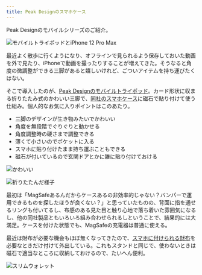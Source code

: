 ```yaml
---
title: Peak Designのスマホケース
---
```

Peak Designのモバイルシリーズのご紹介。

![](https://lh3.googleusercontent.com/docs/AG8NV2Z_ixWBl8pLA3WkoEzjeo_50Fbg7Os4wmLIsLS9a0XgS6le8xRnLHQklgURcaNxz_onPMtw0HjWlTTJWTqwkNEN44E_bzzKwnuyoEtwsh6rN0ZKniV_LoOggrxB0y7AwPaxnP84fyfR6B5SVFp362SfDFKQEoXW_WEJKX6Gqc67r-abE_6mPNJraWCXntG5WYnc78S-FzwG6a1jWFXoTwpRHnRqsG-XHmSxTGnDoppygq7DKuKXn2KnHo1HEyW2lgvAHVnG1hMe01-0MNGFxN6dtyj375-FsTnNoXY24yNIbxtHs_Y0e2Y7RNviGsQg887as77fE7iaok7SUXGrYcuD95d5PG_gOF9zEQYwTeLUanotz8vhImsxgx3yYL7lUmpMSPdr3ozfMh8uXiaTijgPBwO3LF-Zewv-TxuUMTHYvXWP7iNlv1sxFybkN0hZYGewHs1ZGbRydD8Yx2tuwXkqDo8QoWi1ZtjsuWp4mk9bm0jz0mizBnbHskVDyyAHIwIgAji3jZs_XsoUA4gfBm8wDeSzCBKtdo0iSEVt661ef_qKka4hLh-YMib2557JoP4sMV44T7uieMG6a3mO8o6QVX_NdpumRL-u_BKkvaTIJLHqe6QxEMFgz4rej2s27zMXTGWAZSr1ZJc4yrSaaMm-e5-IB3dWUphWngBamInEFIvLzreizIT5zvelvdfZUDxZjL5SCRfTVDepEzKxIkeJXpLf6IBmixgrmi4pZhU3SqWviQJ3EyRapI4mKQK97BhzD-kwpiFB6hAQel9279b6YLRef_IN2mMXXRQQ_nWoPGY9DQuTN_SdjrSYz6czgNqVMjQYmkpbeWwdsJh8oO4GUSsPvs12YZ7LuytqNzGGMK4HBitU6bN0e-nb3-8ldmZVPD54dsQf0fM8FEs4XSS1wPjSWEpPtmmCx4l48yYRIgQXA3wJUtWw1yvSS5ZzNfUQsnmLGBZ2AYlRnHfDBaXvQm3uTTBcIuzgEV919Gz1_XWxwhHKyjVM-pgc0m7PjwGuTMiKwAoigtWGudMxx5asQfQ9-1PEIJb_zkr8q0CP5kjcX9avGTXNhxtE_5RnGEzYTxwHQx5w7RkIoSMW8mWEVcumzKM_PBmIfuPLJ5E-f-rFFdl_Ps-neC4Tt8DgnSHVp_MWCYayilDd2_gpAdintN_MKXqk9U6cEDlJzP_XkgwXm0_X4udt67F0QtsOwp8p8yiskW0OkH3We1bgAJh_3eu4IQQ4KnVLyFPpO3P-xJHe "モバイルトライポッドとiPhone 12 Pro Max")

最近よく散歩に行くようになり、オフラインで見られるよう保存しておいた動画を外で見たり、iPhoneで動画を撮ったりすることが増えてきた。そうなると角度の微調整ができる三脚があると嬉しいけれど、ごついアイテムを持ち運びたくはない。

そこで導入したのが、[Peak Designのモバイルトライポッド](https://www.amazon.co.jp/dp/B09FRZPLL3)。カード形状に収まる折りたたみ式のかわいい三脚で、[同社のスマホケース](https://www.amazon.co.jp/dp/B09FP3HP7Z?)に磁石で貼り付けて使う仕組み。個人的なお気に入りポイントはこのあたり。

*   三脚のデザインが生き物みたいでかわいい
*   角度を無段階でぐりぐりと動かせる
*   角度調整時の硬さまで調整できる
*   薄くて小さいのでポケットに入る
*   スマホに貼り付けたまま持ち運ぶこともできる
*   磁石が付いているので玄関ドアとかに雑に貼り付けておける

![](https://lh3.googleusercontent.com/docs/AG8NV2aaxftaUzRHdZJNmRRdX-7PXLR14601p2nHeApnxf2SwJOGJZhehEyMeB5H7GffLaJ22MR9bFbn46PJ7dYzn1vQZ6DWDwRkzvSsQWk2uQSqIGGHnsqA407MJ7HRpZ3KV393vwEsWGSx31xZB2GkM2vl5LCH4jaIuB-oYr3EEWN9tunOte6ZaAQiC_e6XdKRQRHq7nicmQHbZRevaQU4lBW49hGxarAmTqaVfzD0-NdTAY5u82puzKacE2eTAIK0K8J-77BrKLqRPdookrG9cFqP4Wv0vgBGBxiFxIMVzenWRH38A7O8h-GP7FKyA48yEVJ_gF1X2K1TIjJFN7jkKJVQxh6haaphW8u-F6IsdqiPGZrSE2Fg3-KPdPPDVjfC0CnoswJYhBZCgRhH1oc-dXSD8geOcGHNf9YCVL-6Rh8bir9ccI1V8yYmvR7HC3GJ3PURL-7oA-DRjd0ztLeb0C8KC1YQsELB7mFk8qA5hnDNYveHeLHlCrFm4zYenqSf5KaK5v9txzJsacLklrrLL7Jrd_RchV5a6muS6WIsOx7EcyM8G0v3Y5D8ScSt5xHDA7C8NNZXArGPcT3ArudtAKkg0e6N3DK6aot9OEq3WeWEIPj8zmWBx2XUiW3mVoUcCvMe5MoR2AkOXki_TZC597YG8MgLmetOQbOKUaHmia41J1LlHwUsd762WBirEh5LKj3JW7rruftg38q-IFzHvqt1L09HZfVX6Gz6TMB_RrtRVUcQeE3pY_gUASZgUjz1YxVYIj1T415ZPdcjXj-nsZ1OQKLlaIQs5B7FlhWNUikR2Bjd0-MivfCxOlSCIwdhD5TSW8Li4SlHMi9RJI_9Bt_JOiHLkQwtc-Wpk5Jq2iS0fSC9esJZWJKIVisNv_NNbqWhHjHHSwT-bxm01k7tbvDN_W-EIOkmjI9q7SDPeHi_NZPqTZzMcf5JtliHKxUD22uOpiTME8P4XfPt7oR4JXLH4hyG2_bBJPQaXLRMf9orxaGvX5wNi4s_4IBhs-MTOmaQkm7n_y9Xi_wGEnK6gmwKjwdZBv934gr5PfewpRYqpNIlgAkWFHf7UcEy4TEg6cm4stc5VNJCvX6Xz0OUAA_X6WKKZivwbNmfSzmL0jpXmDENpaqvGwTPX-s0guhdamTyY80PvXBobQotYuYA2rAMSPrNlTELw9BdyCuZIAElhxrzFpV3VjDzKBoiJQgWiSX0ziVkB5g_d4xi2D3_UEcuAkDRqVj_hu0u3X5CzVvj5vVY "かわいい")

![](https://lh3.googleusercontent.com/docs/AG8NV2b_SLksRnLLQy-ojVUZoRm8FUweYABSIAjZ-0gIAd4hp7M4XbWOSju-1curiyVmmLwCNCEPIVBGrKYc5aiJjSRSybt7-36eAcmwC_qm_cO8awRZRvLeDM3s7gph46_9U8qUD6j__O9UpP_z4V-FHqSwpZ4-CulCTHxGOqPPfSKsfA8cFy-JTmGc0LbVa7Rv1OsVuqEtNBjkOaSwp_1NZSU0Uy29qcw1VStnj91UbB2u-LwG7rYYw3IzClQZEW0-CLT1-uzqJ1PR5M-bB7sMqP_2jZWeYc0GL88jNQx1qB5E-jKLHfoix_jw0k8yMKzLRI-ZAmUG3R_5eMBQ0xHamnAY6Wzse_XVU9n0iP6iebk2UaCha9yOmFZAFA84riXhmYEXc4T8BEzg7A58xU4yfmUEVNuqKUFeavhI8ltscZHCC-YfETVIYhgBv4Co3U8AX_jl303EDJm-CUqFdQucXCf33yNE0piuMca94cliQrX9judWGHgkQJ1pRThPP7ylSdhI7P8CjUlEPCLSrhg0VaIFiNOym_JHTBBCkpZOwojojcse30-puAFaMNW6s1POlwP3VIWhYOriOe4VkQIWKYsVS9R4b1v6VcBnYW2-5ii_EFicUvbFpgYOFZfPTlQGRQdvG9Rw-c6E3Tnt8BKcCduV07YnAlzbdZXSetWTrTdyj5sp-bhJ1qOConvLjWh6B6xvrx3xMgynU-hXoTSZyIKgHouqi1D3I6XONIanp8Nk5DsQu5iD6_Iy0ZzUCPeTb_O2OCcZPDcOfxS2UEfRuDtkPm93LBqyf6-IAaGgVxsTm8mbwasrarayl_ub4gaTQOJe1m-AieVG0Tc0g6XUh26ClbGVUY9coB1ao88ZVWJdftIBk83bRg0VJ-aXZR9nXPtZyRcVCPk8mvroh10WXCzrUPnBNssZMhlsBe7_ks8FUJjBbNL7YssCunjndH2FZILPYqIDOz6jI4I3-D_NelogT4Jp3AhpJljU-cujVMChtO5e3F8x-aPDt0fbKLxt-wCWNm5n5e06aP1b60hNoVaOJWDqigWgRYbiQ2LTi3HYn4B-mATg1huFr3B2whw_0bqKhttgS96MucY1jtwVoWBLpejquDDhiabFsm4I_QHO97jlZLRP-eFeio9Vj6eU9GAS8N_IAFv6gzeNDlM9acp_dOcxExmlsOji4h92dl9Pj_ow_6Hk_eq2KqiTd3gDFuuLdKgg2Bz3J5w2zX68hhhFlPKpofCxfRCxeaZYPaoBOM7d "折りたたんだ様子")

最初は「MagSafeあるんだからケースあるの非効率的じゃない？バンパーで運用できるものを探したほうが良くない？」と思っていたものの、背面に指を通せるリングも付いてるし、布感のある見た目と触り心地で落ち着いた雰囲気になるし、他の同社製品ともいろいろ組み合わせられるしということで、結果的には大満足。ケースを付けた状態でも、MagSafeの充電器は普通に使える。

最近は財布が必要な機会もほぼ無くなってきたので、[スマホに付けられる財布](https://www.amazon.co.jp/dp/B09FSGW671)を必要なときだけ付けて外出している。これもスタンドと同じで、使わないときは磁石で適当なところに収納しておけるので、たいへん便利。

![](https://lh3.googleusercontent.com/docs/AG8NV2ZoDbJZ0HWZ2RDW5lzQGiONWCwsvFbcZCeT381I62jD07t1OaWPP4MUD8z3cV4Q7CfRw97B1DcI9l1_qL24ItJfFR4vLWl1vI_Dp2V9wEI5LYU2Koi5IM7pmD-wsLk0woXXY9mEH7C-QuAkMsP5lHskdtTrbJb-E_H1R29FMjtAGhEbavAyoT3LL9z6K5hT2TpFeWV7njKWnsEmyrxA64Sx6xuxAPnzUT7kPNSYiZkT0_yvFMrzWCV02aLBUYontXWMHg72UXfIS1PX-B_41CCXAN7xEwa4kSS7KU1uTh5ndadqvWfVS44zcs9kf0ztQfy-U95nyOGFgUschSQ9uIb19fe4aikWD_G81FigPYcUMsSPUnCwX83WvVKbBoRSehqDC4J8ZWbyzriOOMKlSFAAJ-l0M1yDprHklvtdRyQIwzza0PrfXam9DtLpW3PYhwtqqX48KKbLqjRja2uWz2_I5xEKa4v7YGSLhMFYAdc95HD4X-XRxlMI28RxrpNEl3fiUz8EUmnsWak3e4S1cUcwmdFwkw_HmmFeTj6xjQ0CYAQ7doKUUvx6jkBLt9WABWxoqqRply-Pyi2C1gjWOiASoE1_otTKwWG4moRVyyUTDGT2o-juysBTCF-P34J4y52KNLaQliiIYTb-RGemvV0donWpmpaRbiVgwKPGuH0Gpnl_pOFWvCfyzSIEVQ0czGJ9O2So1z-QKcc_R2y2c_FyQIGasGeoqdFf0pzvVtpATSVE0k1uvaK-SI36CgV6_AoSWmhJ8zAwkXIe398zeiXx2XMfdRhGFmWc69XNlhRDlDQxktjWZfDi2COnARdIb7TbW_PEFzmPuaVDvmJ-s_HmmOPybncxBW99MaW-d9VS3GNkcu8kKI9-qFtdgt0yNxQs6zSVnPTWRhrOvObq-g078kHRvmOOOChBXekeXssPBPdreM9SKyF4Uv4Y3Mbnr4652Zc7FqSumknqQmtLT3IsnBglZax-8lesKTcrXopcP1COfeSIVWSF5FM4hqYd7q8wE3EPOwDtzPi0DZJhXvUtEUAbprzjwoqGIT4WGtNg_Yf1De7_OmsziHVymztvS2vhd0vsb2gXBZt5U7sR-IoqYQTzljVIqI0D6LCOfFruKzQ3FvVYYweNq_SkdgWHl77NxpLR3llXrxSsQaNiWw50zx3mtYjN1kb37_ym2hYDBrL2Xy7tAQDY2diQtDTp4alDNLgf0MuPNoaauDuuVboEXpKIxv9Mgt0QgQFZ9J_IxPOw "スリムウォレット")
